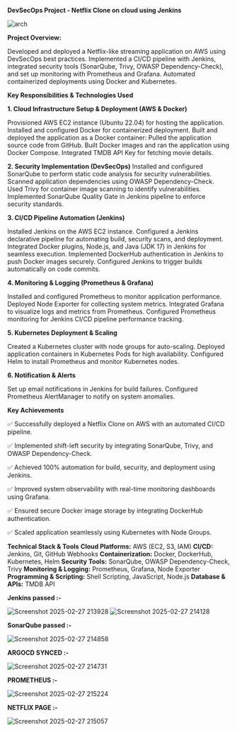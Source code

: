 **DevSecOps Project - Netflix Clone on cloud using Jenkins**

![arch](https://github.com/user-attachments/assets/4b10cd85-7914-4c6a-89a3-0e801a129210)


**Project Overview:**

Developed and deployed a Netflix-like streaming application on AWS using DevSecOps best practices. 
Implemented a CI/CD pipeline with Jenkins, 
integrated security tools (SonarQube, Trivy, OWASP Dependency-Check),
and set up monitoring with Prometheus and Grafana. Automated containerized deployments using Docker and Kubernetes.

**Key Responsibilities & Technologies Used**

**1. Cloud Infrastructure Setup & Deployment (AWS & Docker)** 

Provisioned AWS EC2 instance (Ubuntu 22.04) for hosting the application.
Installed and configured Docker for containerized deployment.
Built and deployed the application as a Docker container:
Pulled the application source code from GitHub.
Built Docker images and ran the application using Docker Compose.
Integrated TMDB API Key for fetching movie details.

**2. Security Implementation (DevSecOps)**
Installed and configured SonarQube to perform static code analysis for security vulnerabilities.
Scanned application dependencies using OWASP Dependency-Check.
Used Trivy for container image scanning to identify vulnerabilities.
Implemented SonarQube Quality Gate in Jenkins pipeline to enforce security standards.

**3. CI/CD Pipeline Automation (Jenkins)**

Installed Jenkins on the AWS EC2 instance.
Configured a Jenkins declarative pipeline for automating build, security scans, and deployment.
Integrated Docker plugins, Node.js, and Java (JDK 17) in Jenkins for seamless execution.
Implemented DockerHub authentication in Jenkins to push Docker images securely.
Configured Jenkins to trigger builds automatically on code commits.

**4. Monitoring & Logging (Prometheus & Grafana)**

Installed and configured Prometheus to monitor application performance.
Deployed Node Exporter for collecting system metrics.
Integrated Grafana to visualize logs and metrics from Prometheus.
Configured Prometheus monitoring for Jenkins CI/CD pipeline performance tracking.

**5. Kubernetes Deployment & Scaling**

Created a Kubernetes cluster with node groups for auto-scaling.
Deployed application containers in Kubernetes Pods for high availability.
Configured Helm to install Prometheus and monitor Kubernetes nodes.

**6. Notification & Alerts**

Set up email notifications in Jenkins for build failures.
Configured Prometheus AlertManager to notify on system anomalies.

**Key Achievements**

✅ Successfully deployed a Netflix Clone on AWS with an automated CI/CD pipeline.

✅ Implemented shift-left security by integrating SonarQube, Trivy, and OWASP Dependency-Check.

✅ Achieved 100% automation for build, security, and deployment using Jenkins.

✅ Improved system observability with real-time monitoring dashboards using Grafana.

✅ Ensured secure Docker image storage by integrating DockerHub authentication.

✅ Scaled application seamlessly using Kubernetes with Node Groups.


**Technical Stack & Tools**
**Cloud Platforms:** AWS (EC2, S3, IAM)
**CI/CD:** Jenkins, Git, GitHub Webhooks
**Containerization:** Docker, DockerHub, Kubernetes, Helm
**Security Tools:** SonarQube, OWASP Dependency-Check, Trivy
**Monitoring & Logging:** Prometheus, Grafana, Node Exporter
**Programming & Scripting:** Shell Scripting, JavaScript, Node.js
**Database & APIs:** TMDB API

**Jenkins passed :-**

![Screenshot 2025-02-27 213928](https://github.com/user-attachments/assets/16fdd1af-06b5-400f-b8bc-2dae615aadbf)
![Screenshot 2025-02-27 214128](https://github.com/user-attachments/assets/daa6fed4-94aa-4205-903f-4cba77c6eba7)


**SonarQube passed :-**

![Screenshot 2025-02-27 214858](https://github.com/user-attachments/assets/7a863405-0bf4-4f4b-a9bd-60d318a368c9)



**ARGOCD SYNCED :-**

![Screenshot 2025-02-27 214731](https://github.com/user-attachments/assets/eb5b6293-d324-4b79-837c-51f120261bbf)



**PROMETHEUS :-**

![Screenshot 2025-02-27 215224](https://github.com/user-attachments/assets/cb17cb69-436e-46c5-a76b-f6cb27f1f14a)

**NETFLIX PAGE :-**

![Screenshot 2025-02-27 215057](https://github.com/user-attachments/assets/864b3221-22b8-407a-a333-35aebcbecd4b)

